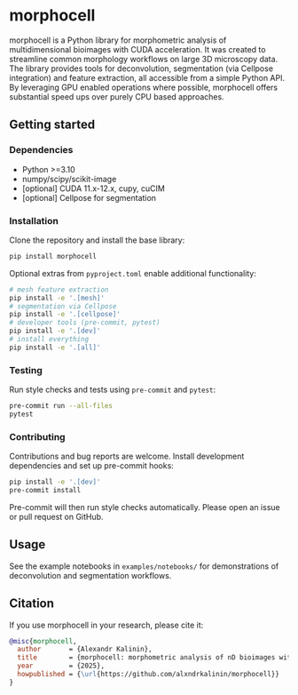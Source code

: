 # morphocell

morphocell is a Python library for morphometric analysis of multidimensional
bioimages with CUDA acceleration. It was created to streamline common
morphology workflows on large 3D microscopy data. The library provides tools
for deconvolution, segmentation (via Cellpose integration) and feature
extraction, all accessible from a simple Python API. By leveraging GPU enabled
operations where possible, morphocell offers substantial speed ups over purely
CPU based approaches.

## Getting started

### Dependencies
* Python >=3.10
* numpy/scipy/scikit-image
* [optional] CUDA 11.x-12.x, cupy, cuCIM
* [optional] Cellpose for segmentation

### Installation
Clone the repository and install the base library:

```bash
pip install morphocell
```

Optional extras from `pyproject.toml` enable additional functionality:

```bash
# mesh feature extraction
pip install -e '.[mesh]'
# segmentation via Cellpose
pip install -e '.[cellpose]'
# developer tools (pre-commit, pytest)
pip install -e '.[dev]'
# install everything
pip install -e '.[all]'
```

### Testing
Run style checks and tests using `pre-commit` and `pytest`:

```bash
pre-commit run --all-files
pytest
```

### Contributing
Contributions and bug reports are welcome. Install development dependencies and
set up pre-commit hooks:

```bash
pip install -e '.[dev]'
pre-commit install
```

Pre-commit will then run style checks automatically. Please open an issue or
pull request on GitHub.

## Usage
See the example notebooks in `examples/notebooks/` for demonstrations of
deconvolution and segmentation workflows.

## Citation
If you use morphocell in your research, please cite it:

```bibtex
@misc{morphocell,
  author       = {Alexandr Kalinin},
  title        = {morphocell: morphometric analysis of nD bioimages with CUDA support},
  year         = {2025},
  howpublished = {\url{https://github.com/alxndrkalinin/morphocell}}
}
```
